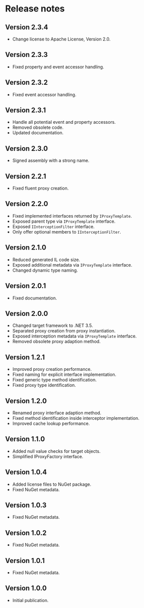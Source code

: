 # Release notes

## Version 2.3.4

* Change license to Apache License, Version 2.0.

## Version 2.3.3

* Fixed property and event accessor handling.

## Version 2.3.2

* Fixed event accessor handling.

## Version 2.3.1

* Handle all potential event and property accessors.
* Removed obsolete code.
* Updated documentation.

## Version 2.3.0

* Signed assembly with a strong name.

## Version 2.2.1

* Fixed fluent proxy creation.

## Version 2.2.0

* Fixed implemented interfaces returned by `IProxyTemplate`.
* Exposed parent type via `IProxyTemplate` interface.
* Exposed `IInterceptionFilter` interface.
* Only offer optional members to `IInterceptionFilter`.

## Version 2.1.0

* Reduced generated IL code size.
* Exposed additional metadata via `IProxyTemplate` interface.
* Changed dynamic type naming.

## Version 2.0.1

* Fixed documentation.

## Version 2.0.0

* Changed target framework to .NET 3.5.
* Separated proxy creation from proxy instantiation.
* Exposed interception metadata via `IProxyTemplate` interface.
* Removed obsolete proxy adaption method.

## Version 1.2.1

* Improved proxy creation performance.
* Fixed naming for explicit interface implementation.
* Fixed generic type method identification.
* Fixed proxy type identification.

## Version 1.2.0

* Renamed proxy interface adaption method.
* Fixed method identification inside interceptor implementation.
* Improved cache lookup performance.

## Version 1.1.0

* Added null value checks for target objects.
* Simplified IProxyFactory interface.

## Version 1.0.4

* Added license files to NuGet package.
* Fixed NuGet metadata.

## Version 1.0.3

* Fixed NuGet metadata.

## Version 1.0.2

* Fixed NuGet metadata.

## Version 1.0.1

* Fixed NuGet metadata.

## Version 1.0.0

* Initial publication.
